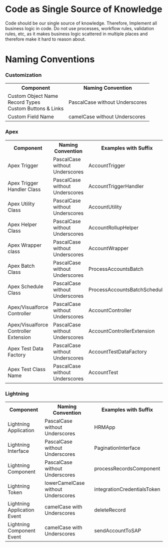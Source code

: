 # Code as Single Source of Knowledge
Code should be our single source of knowledge. Therefore, Implement all business logic in code. 
Do not use processes, workflow rules, validation rules, etc, as it makes business logic scattered in multiple places and therefore make it hard to reason about.  

# Naming Conventions

### Customization
<table>
	<tr>
		<th>Component</th>
		<th>Naming Convention</th>
	</tr>
	<tr>
		<td>
			Custom Object Name<br/>
			Record Types<br/>
			Custom Buttons & Links<br/>
		</td>
		<td>PascalCase without Underscores</td>
	</tr>
	<tr>
		<td>
			Custom Field Name<br/>
		</td>
		<td>camelCase without Underscores</td>
	</tr>
</table>

### Apex

<table>
	<tr>
		<th>Component</th>
		<th>Naming Convention</th>
		<th>Examples with Suffix</th>
	</tr>
	<tr>
		<td>Apex Trigger</td>
		<td>PascalCase without Underscores</td>
		<td>AccountTrigger</td>
	</tr>
	<tr>
		<td>Apex Trigger Handler Class</td>
		<td>PascalCase without Underscores</td>
		<td>AccountTriggerHandler</td>
	</tr>
	<tr>
		<td>Apex Utility Class</td>
		<td>PascalCase without Underscores</td>
		<td>AccountUtility</td>
	</tr>
	<tr>
		<td>Apex Helper Class</td>
		<td>PascalCase without Underscores</td>
		<td>AccountRollupHelper</td>
	</tr>
	<tr>
		<td>Apex Wrapper class</td>
		<td>PascalCase without Underscores</td>
		<td>AccountWrapper</td>
	</tr>
	<tr>
		<td>Apex Batch Class</td>
		<td>PascalCase without Underscores</td>
		<td>ProcessAccountsBatch</td>
	</tr>
	<tr>
		<td>Apex Schedule Class</td>
		<td>PascalCase without Underscores</td>
		<td>ProcessAccountsBatchSchedule</td>
	</tr>
	<tr>
		<td>Apex/Visualforce Controller</td>
		<td>PascalCase without Underscores</td>
		<td>AccountController</td>
	</tr>
	<tr>
		<td>Apex/Visualforce Controller Extension</td>
		<td>PascalCase without Underscores</td>
		<td>AccountControllerExtension</td>
	</tr>
	<tr>
		<td>Apex Test Data Factory</td>
		<td>PascalCase without Underscores</td>
		<td>AccountTestDataFactory</td>
	</tr>
	<tr>
		<td>Apex Test Class Name</td>
		<td>PascalCase without Underscores</td>
		<td>AccountTest</td>
	</tr>
</table>

### Lightning

<table>
	<tr>
		<th>Component</th>
		<th>Naming Convention</th>
		<th>Examples with Suffix</th>
	</tr>
	<tr>
		<td>Lightning Application</td>
		<td>PascalCase without Underscores</td>
		<td>HRMApp</td>
	</tr>
	<tr>
		<td>Lightning Interface</td>
		<td>PascalCase without Underscores</td>
		<td>PaginationInterface</td>
	</tr>
	<tr>
		<td>Lightning Component</td>
		<td>PascalCase without Underscores</td>
		<td>processRecordsComponent</td>
	</tr>
	<tr>
		<td>Lightning Token</td>
		<td>lowerCamelCase without Underscores</td>
		<td>integrationCredentialsToken</td>
	</tr>
	<tr>
		<td>Lightning Application Event</td>
		<td>camelCase with Underscores</td>
		<td>deleteRecord</td>
	</tr>
	<tr>
		<td>Lightning Component Event</td>
		<td>camelCase with Underscores</td>
		<td>sendAccountToSAP</td>
	</tr>
</table>